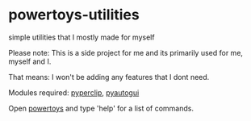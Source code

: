 # powertoys-utilities

simple utilities that I mostly made for myself

Please note: This is a side project for me and its primarily used for me, myself and I.

That means: I won't be adding any features that I dont need.

Modules required: [pyperclip](https://pypi.org/project/pyperclip/), [pyautogui](https://pypi.org/project/PyAutoGUI/)

Open [powertoys](https://github.com/microsoft/PowerToys) and type 'help' for a list of commands.